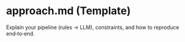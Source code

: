 # approach.md (Template)
Explain your pipeline (rules → LLM), constraints, and how to reproduce end‑to‑end.
